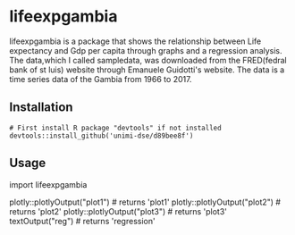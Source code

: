 # lifeexpgambia

lifeexpgambia is a package that shows the relationship between Life expectancy and Gdp per capita through graphs and a regression analysis.
The data,which I called sampledata, was downloaded from the FRED(fedral bank of st luis) website through Emanuele Guidotti's website. The data is a time series data of the Gambia from 1966 to 2017.

## Installation

```first
# First install R package "devtools" if not installed
devtools::install_github('unimi-dse/d89bee8f')

```

## Usage
import lifeexpgambia

plotly::plotlyOutput("plot1") # returns 'plot1'
plotly::plotlyOutput("plot2") # returns 'plot2'
plotly::plotlyOutput("plot3") # returns 'plot3'
textOutput("reg") # returns 'regression'


```


